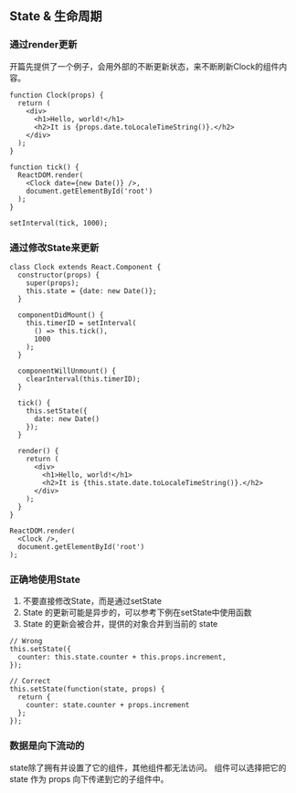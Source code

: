 ## State & 生命周期


### 通过render更新

开篇先提供了一个例子，会用外部的不断更新状态，来不断刷新Clock的组件内容。

```
function Clock(props) {
  return (
    <div>
      <h1>Hello, world!</h1>
      <h2>It is {props.date.toLocaleTimeString()}.</h2>
    </div>
  );
}

function tick() {
  ReactDOM.render(
    <Clock date={new Date()} />,
    document.getElementById('root')
  );
}

setInterval(tick, 1000);
```

### 通过修改State来更新

```
class Clock extends React.Component {
  constructor(props) {
    super(props);
    this.state = {date: new Date()};
  }

  componentDidMount() {
    this.timerID = setInterval(
      () => this.tick(),
      1000
    );
  }

  componentWillUnmount() {
    clearInterval(this.timerID);
  }

  tick() {
    this.setState({
      date: new Date()
    });
  }

  render() {
    return (
      <div>
        <h1>Hello, world!</h1>
        <h2>It is {this.state.date.toLocaleTimeString()}.</h2>
      </div>
    );
  }
}

ReactDOM.render(
  <Clock />,
  document.getElementById('root')
);
```

### 正确地使用State

1. 不要直接修改State，而是通过setState
2. State 的更新可能是异步的，可以参考下例在setState中使用函数
3. State 的更新会被合并，提供的对象合并到当前的 state

```
// Wrong
this.setState({
  counter: this.state.counter + this.props.increment,
});

// Correct
this.setState(function(state, props) {
  return {
    counter: state.counter + props.increment
  };
});
```

### 数据是向下流动的


state除了拥有并设置了它的组件，其他组件都无法访问。
组件可以选择把它的 state 作为 props 向下传递到它的子组件中。


